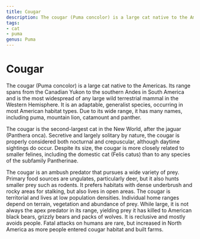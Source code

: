 ```yaml
---
title: Cougar
description: The cougar (Puma concolor) is a large cat native to the Americas.
tags:
- cat
- puma
genus: Puma
---
```


# Cougar

The cougar (Puma concolor) is a large cat native to the Americas. Its range spans from the Canadian Yukon to the southern Andes in South America and is the most widespread of any large wild terrestrial mammal in the Western Hemisphere. It is an adaptable, generalist species, occurring in most American habitat types. Due to its wide range, it has many names, including puma, mountain lion, catamount and panther.

The cougar is the second-largest cat in the New World, after the jaguar (Panthera onca). Secretive and largely solitary by nature, the cougar is properly considered both nocturnal and crepuscular, although daytime sightings do occur. Despite its size, the cougar is more closely related to smaller felines, including the domestic cat (Felis catus) than to any species of the subfamily Pantherinae.

The cougar is an ambush predator that pursues a wide variety of prey. Primary food sources are ungulates, particularly deer, but it also hunts smaller prey such as rodents. It prefers habitats with dense underbrush and rocky areas for stalking, but also lives in open areas. The cougar is territorial and lives at low population densities. Individual home ranges depend on terrain, vegetation and abundance of prey. While large, it is not always the apex predator in its range, yielding prey it has killed to American black bears, grizzly bears and packs of wolves. It is reclusive and mostly avoids people. Fatal attacks on humans are rare, but increased in North America as more people entered cougar habitat and built farms.
